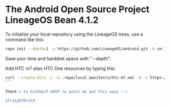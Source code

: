 The Android Open Source Project LineageOS Bean 4.1.2
==============================================

To initialize your local repository using the LineageOS trees, use a command like this:
````bash
repo init --depth=1 -u https://github.com/LineageOS/android.git -b cm-14.1
````
Save your time and harddisk space with "--depth".

Add HTC m7 alias HTC One resources by typing this:
````bash
curl --create-dirs -L -o .repo/local_manifests/htc-m7.xml -O -L https://raw.githubusercontent.com/StraightDroid/android_manifest/cm-14.1/htc-m7.xml
```

Thank's to GitHub/F-AOSP to point me out this ways :-)

StraightDroid
